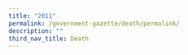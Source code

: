 ```yaml
---
title: "2011"
permalink: /government-gazette/death/permalink/
description: ""
third_nav_title: Death
---
```


